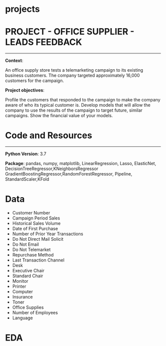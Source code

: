 # projects

# PROJECT - OFFICE SUPPLIER - LEADS FEEDBACK
---

**Context**: 

An office supply store tests a telemarketing campaign to its existing business customers. The company targeted approximately 16,000 customers for the campaign.

**Project objectives**:

Profile the customers that responded to the campaign to make the company aware of who its typical customer is.
Develop models that will allow the company to use the results of the campaign to target future, similar campaigns.
Show the financial value of your models. 


# Code and Resources
---                               
**Python Version**: 3.7

**Package**: pandas, numpy, matplotlib, LinearRegression, Lasso, ElasticNet, DecisionTreeRegressor,KNeighborsRegressor
GradientBoostingRegressor,RandomForestRegressor, Pipeline, StandardScaler,KFold

# Data

- Customer Number
- Campaign Period Sales 	 
- Historical Sales Volume 	
- Date of First Purchase	
- Number of Prior Year Transactions	
- Do Not Direct Mail Solicit	
- Do Not Email	
- Do Not Telemarket	
- Repurchase Method	
- Last Transaction Channel	
- Desk	
- Executive Chair	
- Standard Chair	
- Monitor	
- Printer	
- Computer	
- Insurance	
- Toner	
- Office Supplies	
- Number of Employees	
- Language

# EDA

